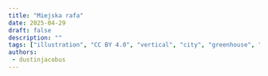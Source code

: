 ```yaml
---
title: "Miejska rafa"
date: 2025-04-29
draft: false
description: ""
tags: ["illustration", "CC BY 4.0", "vertical", "city", "greenhouse", "winter", "robots", "water", "wind turbines", "people"]
authors:
 - dustinjacobus
---
```

